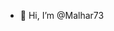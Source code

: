- 👋 Hi, I’m @Malhar73


<!---
Malhar73/Malhar73 is a ✨ special ✨ repository because its `README.md` (this file) appears on your GitHub profile.
You can click the Preview link to take a look at your changes.
--->
